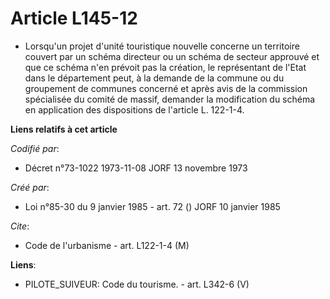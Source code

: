 # Article L145-12

- Lorsqu'un projet d'unité touristique nouvelle concerne un territoire couvert par un schéma directeur ou un schéma de
secteur approuvé et que ce schéma n'en prévoit pas la création, le représentant de l'Etat dans le département peut, à la
demande de la commune ou du groupement de communes concerné et après avis de la commission spécialisée du comité de massif,
demander la modification du schéma en application des dispositions de l'article L. 122-1-4.

**Liens relatifs à cet article**

_Codifié par_:

  - Décret n°73-1022 1973-11-08 JORF 13 novembre 1973

_Créé par_:

  - Loi n°85-30 du 9 janvier 1985 - art. 72 () JORF 10 janvier 1985

_Cite_:

  - Code de l'urbanisme - art. L122-1-4 (M)

**Liens**:

  - PILOTE_SUIVEUR: Code du tourisme. - art. L342-6 (V)
